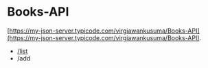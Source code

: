 # Books-API
[https://my-json-server.typicode.com/virgiawankusuma/Books-API](https://my-json-server.typicode.com/virgiawankusuma/Books-API).
- [/list](https://my-json-server.typicode.com/virgiawankusuma/Books-API/list)
- /add
